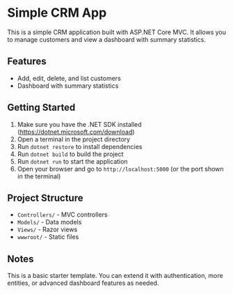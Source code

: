 # Simple CRM App

This is a simple CRM application built with ASP.NET Core MVC. It allows you to manage customers and view a dashboard with summary statistics.

## Features
- Add, edit, delete, and list customers
- Dashboard with summary statistics

## Getting Started
1. Make sure you have the .NET SDK installed (https://dotnet.microsoft.com/download)
2. Open a terminal in the project directory
3. Run `dotnet restore` to install dependencies
4. Run `dotnet build` to build the project
5. Run `dotnet run` to start the application
6. Open your browser and go to `http://localhost:5000` (or the port shown in the terminal)

## Project Structure
- `Controllers/` - MVC controllers
- `Models/` - Data models
- `Views/` - Razor views
- `wwwroot/` - Static files

## Notes
This is a basic starter template. You can extend it with authentication, more entities, or advanced dashboard features as needed.
